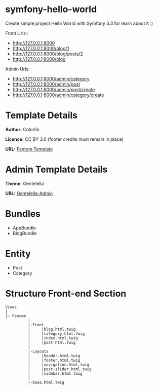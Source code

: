 # symfony-hello-world
Create simple project Hello World with Symfony 3.3 for learn about it :)

Front Urls :
* http://127.0.0.1:8000
* http://127.0.0.1:8000/blog/1
* http://127.0.0.1:8000/blog/posts/2
* http://127.0.0.1:8000/blog

Admin Urls:
* http://127.0.0.1:8000/admin/category
* http://127.0.0.1:8000/admin/post
* http://127.0.0.1:8000/admin/post/create
* http://127.0.0.1:8000/admin/category/create


# Template Details

**Author:** Colorlib

**Licence:** CC BY 3.0 (footer credits must remain in place)

**URL:** [Fantom Template](https://colorlib.com/wp/template/fantom/)  


# Admin Template Details

**Theme:** Gentelella

**URL:** [Gentelella-Admin](https://github.com/puikinsh/gentelella)


# Bundles
* AppBundle
* BlogBundle

# Entity 

* Post 
* Category

# Structure Front-end Section

    Views     
    |      
    |- Fantom
              |
              |-Front
              |     |blog.html.twig
              |     |category.html.twig
              |     |index.html.twig
              |     |post.html.twig
              |
              |-Layouts 
              |     |header.html.twig
              |     |footer.html.twig
              |     |navigation.html.twig
              |     |post-slider.html.twig  
              |     |sidebar.html.twig
              |
              |-base.html.twig